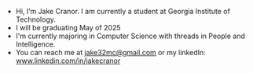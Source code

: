 - Hi, I’m Jake Cranor. I am currently a student at Georgia Institute of Technology.
- I will be graduating May of 2025
- I'm currently majoring in Computer Science with threads in People and Intelligence.
- You can reach me at jake32mc@gmail.com or my linkedIn: www.linkedin.com/in/jakecranor

<!---
JakeCranor/JakeCranor is a ✨ special ✨ repository because its `README.md` (this file) appears on your GitHub profile.
You can click the Preview link to take a look at your changes.
--->

